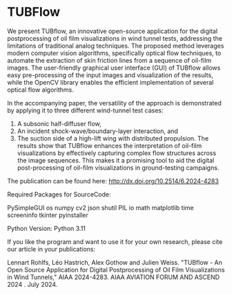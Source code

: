 # TUBFlow
We present TUBflow, an innovative open-source application for the digital postprocessing of oil film visualizations in wind tunnel tests, addressing the limitations of traditional analog techniques. The proposed method leverages modern computer vision algorithms, specifically optical flow techniques, to automate the extraction of skin friction lines from a sequence of oil-film images. The user-friendly graphical user interface (GUI) of TUBflow allows easy pre-processing of the input images and visualization of the results, while the OpenCV library enables the efficient implementation of several optical flow algorithms. 

In the accompanying paper, the versatility of the approach is demonstrated by applying it to three different wind-tunnel test cases: 
1) A subsonic half-diffuser flow,
2) An incident shock-wave/boundary-layer interaction, and
3) The suction side of a high-lift wing with distributed propulsion.
The results show that TUBflow enhances the interpretation of oil-film visualizations by effectively capturing complex flow structures across the image sequences. This makes it a promising tool to aid the digital post-processing of oil-film visualizations in ground-testing campaigns.

The publication can be found here: http://dx.doi.org/10.2514/6.2024-4283

Required Packages for SourceCode:

PySimpleGUI
os
numpy
cv2
json
shutil
PIL
io
math
matplotlib
time
screeninfo
tkinter
pyinstaller

Python Version: Python 3.11

If you like the program and want to use it for your own research, please cite our article in your publications: 

Lennart Rohlfs, Léo Hastrich, Alex Gothow and Julien Weiss. "TUBflow - An Open Source Application for Digital Postprocessing of Oil Film Visualizations in Wind Tunnels," AIAA 2024-4283. AIAA AVIATION FORUM AND ASCEND 2024 . July 2024.
